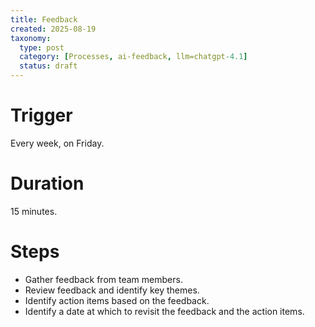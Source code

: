 ```yaml
---
title: Feedback
created: 2025-08-19
taxonomy:
  type: post
  category: [Processes, ai-feedback, llm=chatgpt-4.1]
  status: draft
---
```


# Trigger
Every week, on Friday.

# Duration
15 minutes.

# Steps
* Gather feedback from team members.
* Review feedback and identify key themes.
* Identify action items based on the feedback.
* Identify a date at which to revisit the feedback and the action items.
